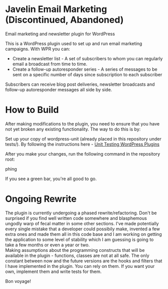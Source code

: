 Javelin Email Marketing (Discontinued, Abandoned)
================

Email marketing and newsletter plugin for WordPress

This is a WordPress plugin used to set up and run email marketing campaigns. With WPR you can:

* Create a newsletter list - A set of subscribers to whom you can regularly email a broadcast from time to time. 
* Create a follow-up autoresponder series - A series of messages to be sent on a specific number of days since subscription to each subscriber

Subscribers can receive blog post deliveries, newsletter broadcasts and follow-up autoresponder messages all side by side. 

How to Build
============

After making modifications to the plugin, you need to ensure that you have not yet broken any existing functionality. The way to do this is by:

Set up your copy of wordpress-unit (already placed in this repository under tests/). By following the instructions here - [Unit Testing WordPress Plugins](http://stackoverflow.com/questions/9138215/unit-testing-wordpress-plugins)

After you make your changes, run the following command in the repository root:


phing


If you see a green bar, you're all good to go. 

Ongoing Rewrite
===============

The plugin is currently undergoing a phased rewrite/refactoring. Don't be surprised if you find well written code somewhere and blasphemous ungodly warp of fecal matter in some other sections. I've made potentially every single mistake that a developer could possibily make, invented a few extra ones and made them all in this code base and I am working on getting the application to some level of stability which I am guessing is going to take a few months or even a year or two.  
Making assumptions about the programming constructs that will be available in the plugin - functions, classes are not at all safe. The only constant between now and the future versions are the hooks and filters that I have implemented in the plugin. You can rely on them. If you want your own, implement them and write tests for them.

Bon voyage!
